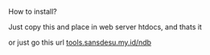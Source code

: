 How to install?

Just copy this and place in web server htdocs, and thats it

or just go this url
<a href="https://tools.sansdesu.my.id/ndb" target="_blank">tools.sansdesu.my.id/ndb</a>
